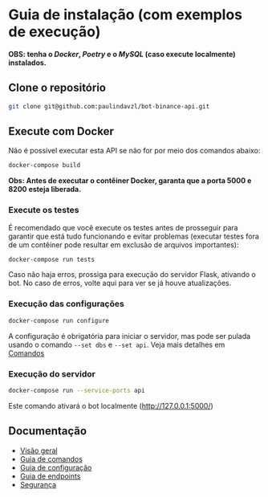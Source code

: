 # Guia de instalação (com exemplos de execução)

**OBS: tenha o _Docker_, _Poetry_ e o _MySQL_ (caso execute localmente) instalados.**

## Clone o repositório

```bash
git clone git@github.com:paulindavzl/bot-binance-api.git
```

## Execute com Docker

Não é possível executar esta API se não for por meio dos comandos abaixo:

```bash
docker-compose build
```

**Obs: Antes de executar o contêiner Docker, garanta que a porta 5000 e 8200 esteja liberada.**

### Execute os testes

É recomendado que você execute os testes antes de prosseguir para garantir que está tudo funcionando e evitar problemas (executar testes fora de um contêiner pode resultar em exclusão de arquivos importantes):

```bash
docker-compose run tests
```

Caso não haja erros, prossiga para execução do servidor Flask, ativando o bot. No caso de erros, volte aqui para ver se já houve atualizações.

### Execução das configurações

```bash
docker-compose run configure
```

A configuração é obrigatória para iniciar o servidor, mas pode ser pulada usando o comando `--set dbs` e `--set api`. Veja mais detalhes em [Comandos](COMMANDS.md "Guia de comandos")

### Execução do servidor

```bash
docker-compose run --service-ports api
```

Este comando ativará o bot localmente (http://127.0.0.1:5000/)

## Documentação

- [Visão geral](../README.md "Visão geral")
- [Guia de comandos](COMMANDS.md "Guia de comandos")
- [Guia de configuração](CONFIGURATION.md "Guia de configuração")
- [Guia de endpoints](docs/ENDPOINTS.md "Guia de endpoints")
- [Segurança](SECURITY.md)

